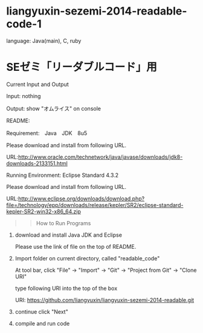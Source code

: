 liangyuxin-sezemi-2014-readable-code-1
======================================
language: Java(main), C, ruby

SEゼミ「リーダブルコード」用
======================================
Current Input and Output

Input: nothing

Output: show "オムライス" on console

README:

Requirement:　Java　JDK　8u5

Please download and install from following URL.

URL:http://www.oracle.com/technetwork/java/javase/downloads/jdk8-downloads-2133151.html

Running Environment: Eclipse Standard 4.3.2 

Please download and install from following URL.

URL:http://www.eclipse.org/downloads/download.php?file=/technology/epp/downloads/release/kepler/SR2/eclipse-standard-kepler-SR2-win32-x86_64.zip


>>How to Run Programs


1. download and install Java JDK and Eclipse


	Please use the link of file on the top of README.


2. Import folder on current directory, called "readable_code"

	At tool bar, click "File" -> "Import" -> "Git" -> "Project from Git" -> "Clone URI"

	type following URI into the top of the box

	URI: https://github.com/liangyuxin/liangyuxin-sezemi-2014-readable.git

3. continue click "Next"

4. compile and run code

